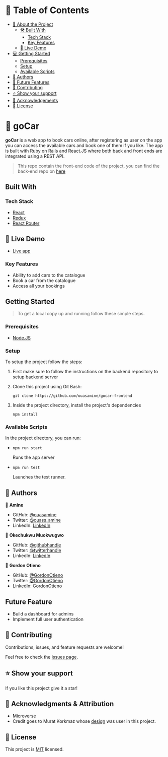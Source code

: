 # 📗 Table of Contents

- [📖 About the Project](#[project])
  - [🛠 Built With](#built-with)
    - [Tech Stack](#tech-stack)
    - [Key Features](#key-features)
  - [🚀 Live Demo](#live-demo)
- [💻 Getting Started](#getting-started)
  - [Prerequisites](#prerequisites)
  - [Setup](#setup)
  - [Available Scripts](#available-scripts)
- [👥 Authors](#authors)
- [🔭 Future Features](#future-features)
- [🤝 Contributing](#contributing)
- [⭐️ Show your support](#support)
- [🙏 Acknowledgements](#acknowledgments)
- [📝 License](#license)


# 📖 goCar <a name="project"></a>

**goCar** is a web app to book cars online, after registering as user on the app you can access the available cars and book one of them if you like. The app is built with Ruby on Rails and React.JS where both back and front ends are integrated using a REST API.

> This repo contain the front-end code of the project, you can find the back-end repo on [here](https://github.com/ouasamine/gocar-backend)

## Built With

### Tech Stack 

<ul>
  <li><a href="https://reactjs.org/">React</a></li>
  <li><a href="https://redux.js.org/">Redux</a></li>
  <li><a href="https://reactrouter.com/en/main">React Router</a></li>
</ul>

## 🚀 Live Demo <a name="live-demo"></a>

- [Live app](https://gocar-frontend.vercel.app)

### Key Features

- Ability to add cars to the catalogue
- Book a car from the catalogue
- Access all your bookings

## Getting Started 

> To get a local copy up and running follow these simple steps.

### Prerequisites

  - <a href="https://nodejs.org/">Node.JS</a>

### Setup

To setup the project follow the steps:

1. First make sure to follow the instructions on the backend repository to setup backend server

2. Clone this project using Git Bash: 
    ``` 
    git clone https://github.com/ouasamine/gocar-frontend
    ```
  
3. Inside the project directory, install the project's dependencies
    ```
    npm install
    ``` 


### Available Scripts

In the project directory, you can run:

- ```
  npm run start
  ```
  Runs the app server

- ```
  npm run test
  ```
  Launches the test runner.

## 👥 Authors <a name="author"></a>

👤 **Amine**

- GitHub: [@ouasamine](https://github.com/ouasamine)
- Twitter: [@ouass_amine](https://twitter.com/ouass_amine)
- LinkedIn: [LinkedIn](https://www.linkedin.com/in/amine-ouassef)

👤 **Okechukwu Muokwugwo**

- GitHub: [@githubhandle](https://github.com/Okechukwu-muokwugwo)
- Twitter: [@twitterhandle](https://twitter.com/excel4eva)
- LinkedIn: [LinkedIn](LinkedIn.com/in/okeimuokwugwo)

👤 **Gordon Otieno**

- GitHub: [@GordonOtieno](https://github.com/GordonOtieno)
- Twitter: [@GordonOtieno](https://twitter.com/GordonO34459259/twitterhandle)
- LinkedIn: [GordonOtieno](https://www.linkedin.com/in/gordonotieno/)

## Future Feature

- Build a dashboard for admins
- Implement full user authentication

## 🤝 Contributing <a name="contributing"></a>

Contributions, issues, and feature requests are welcome!

Feel free to check the [issues page](../../issues/).

## ⭐️ Show your support <a name="support"></a>

If you like this project give it a star!

## 🙏 Acknowledgments & Attribution <a name="acknowledgements"></a>

- Microverse 
- Credit goes to Murat Korkmaz whose [design](https://www.behance.net/gallery/26425031/Vespa-Responsive-Redesign) was user in this project.

## 📝 License <a name="license"></a>

This project is [MIT](./LICENSE) licensed.
